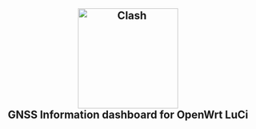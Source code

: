 <h2 align="center">
 <img src="https://github.com/Kodo-kakaku/luci-app-gpoint/blob/main/Images/logo.png" alt="Clash" width="200">
  <br>GNSS Information dashboard for OpenWrt LuCi <br>
</h2>
